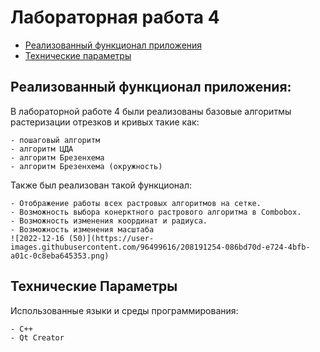 # Лабораторная работа 4

- [Реализованный функционал приложения](#реализованный-функционал-приложения)
- [Технические параметры](#технические-параметры) 
  

## Реализованный функционал приложения:
В лабораторной работе 4 были реализованы базовые алгоритмы растеризации отрезков и кривых такие как:

    - пошаговый алгоритм
    - алгоритм ЦДА
    - алгоритм Брезенхема
    - алгоритм Брезенхема (окружность)

Также был реализован такой функционал:

    - Отображение работы всех растровых алгоритмов на сетке.
    - Возможность выбора конерктного растрового алгоритма в Combobox.
    - Возможность изменения координат и радиуса.
    - Возможность изменения масштаба
    ![2022-12-16 (50)](https://user-images.githubusercontent.com/96499616/208191254-086bd70d-e724-4bfb-a01c-0c8eba645353.png)

## Технические Параметры
Использованные языки и среды программирования:

    - C++
    - Qt Creator

